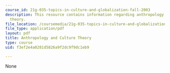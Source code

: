 ```yaml
---
course_id: 21g-035-topics-in-culture-and-globalization-fall-2003
description: This resource contains information regarding anthropology and culture
  theory.
file_location: /coursemedia/21g-035-topics-in-culture-and-globalization-fall-2003/f3ef2e4a0281d5826a9f2dc9f9dc1eb9_MIT21G_035F03_l04.pdf
file_type: application/pdf
layout: pdf
title: Anthropology and Culture Theory
type: course
uid: f3ef2e4a0281d5826a9f2dc9f9dc1eb9

---
```

None